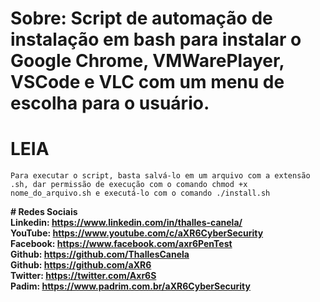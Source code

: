 # Sobre: Script de automação de instalação em bash para instalar o Google Chrome, VMWarePlayer, VSCode e VLC com um menu de escolha para o usuário. <br>

# LEIA
```
Para executar o script, basta salvá-lo em um arquivo com a extensão .sh, dar permissão de execução com o comando chmod +x nome_do_arquivo.sh e executá-lo com o comando ./install.sh
```

<b># Redes Sociais<b><br>
Linkedin: https://www.linkedin.com/in/thalles-canela/ <br>
YouTube:  https://www.youtube.com/c/aXR6CyberSecurity <br>
Facebook: https://www.facebook.com/axr6PenTest <br>
Github:   https://github.com/ThallesCanela <br>
Github:   https://github.com/aXR6 <br>
Twitter:  https://twitter.com/Axr6S <br>
Padim:    https://www.padrim.com.br/aXR6CyberSecurity <br>